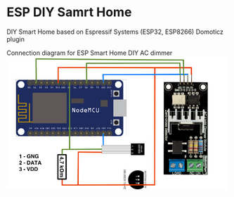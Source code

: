 # ESP DIY Samrt Home
DIY Smart Home based on Espressif Systems (ESP32, ESP8266) Domoticz plugin

Connection diagram for ESP Smart Home DIY AC dimmer
![connection diagram](https://github.com/Whilser/ESP-DIY-Samrt-Home/raw/master/images/ESPDIYSmartHome.png)

